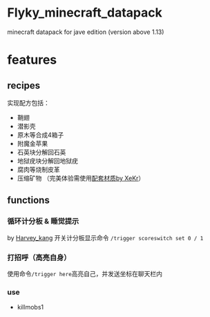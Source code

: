 # Flyky_minecraft_datapack
minecraft datapack for jave edition (version above 1.13) 

# features
## recipes
实现配方包括：
- 鞘翅
- 潜影壳
- 原木等合成4箱子
- 附魔金苹果
- 石英块分解回石英
- 地狱疣块分解回地狱疣
- 腐肉等烧制皮革
- 压缩矿物 （完美体验需使用[配套材质by XeKr](https://assets4.flyky.top/dl/minecraft/压缩矿物块.zip)）
  

## functions
### 循环计分板 & 睡觉提示
by [Harvey_kang](https://space.bilibili.com/69736899/)
开关计分板显示命令 `/trigger scoreswitch set 0 / 1`

### 打招呼（高亮自身）
使用命令`/trigger here`高亮自己，并发送坐标在聊天栏内

### use
- killmobs1 